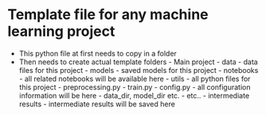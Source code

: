 # Template file for any machine learning project

- This python file at first needs to copy in a folder
- Then needs to create actual template folders
      - Main project
	      - data 
		      - data files for this project
	      - models
		      - saved models for this project
	      - notebooks
		      - all related notebooks will be available here
	      - utils
		      - all python files for this project
		      - preprocessing.py
		      - train.py
		      - config.py
			      - all configuration information will be here
			      - data_dir, model_dir etc.
		      - etc..
	      - intermediate results
		      - intermediate results will be saved here
